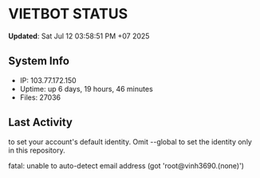 # VIETBOT STATUS
**Updated**: Sat Jul 12 03:58:51 PM +07 2025

## System Info
- IP: 103.77.172.150
- Uptime: up 6 days, 19 hours, 46 minutes
- Files: 27036

## Last Activity

to set your account's default identity.
Omit --global to set the identity only in this repository.

fatal: unable to auto-detect email address (got 'root@vinh3690.(none)')
